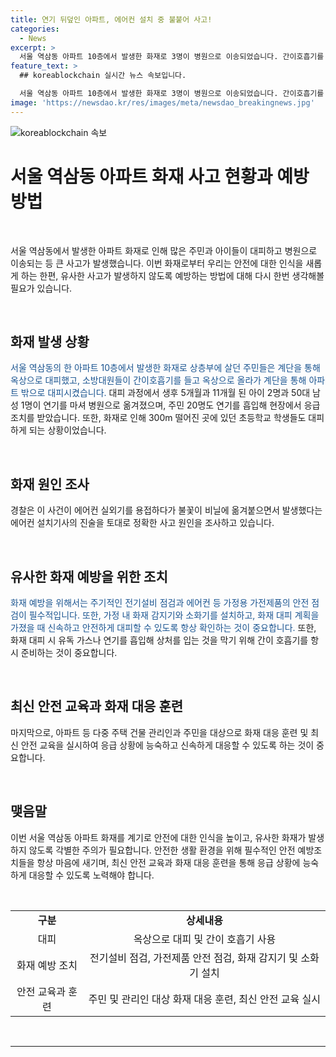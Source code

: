 ```yaml
---
title: 연기 뒤덮인 아파트, 에어컨 설치 중 불붙어 사고!
categories:
  - News
excerpt: >
  서울 역삼동 아파트 10층에서 발생한 화재로 3명이 병원으로 이송되었습니다. 간이호흡기를 이용해 주민들을 대피시킨 소방대원들의 노력으로 인명피해는 최소화되었습니다. 경찰은 에어컨 설치 작업 중 불이 난 것으로 추정되나 정확한 화재 원인은 조사 중입니다. 주변 초등학교 학생들도 안전을 위해 대피했습니다.
feature_text: >
  ## koreablockchain 실시간 뉴스 속보입니다.

  서울 역삼동 아파트 10층에서 발생한 화재로 3명이 병원으로 이송되었습니다. 간이호흡기를 이용해 주민들을 대피시킨 소방대원들의 노력으로 인명피해는 최소화되었습니다. 경찰은 에어컨 설치 작업 중 불이 난 것으로 추정되나 정확한 화재 원인은 조사 중입니다. 주변 초등학교 학생들도 안전을 위해 대피했습니다.
image: 'https://newsdao.kr/res/images/meta/newsdao_breakingnews.jpg'
---
```


<p><img src="https://newsdao.kr/res/images/meta/newsdao_breakingnews.jpg" alt="koreablockchain 속보" /></p>

<h1 data-ke-size="size32">서울 역삼동 아파트 화재 사고 현황과 예방 방법</h1>

<p data-ke-size="size16">&nbsp;</p>

<p data-ke-size="size16">서울 역삼동에서 발생한 아파트 화재로 인해 많은 주민과 아이들이 대피하고 병원으로 이송되는 등 큰 사고가 발생했습니다. 이번 화재로부터 우리는 안전에 대한 인식을 새롭게 하는 한편, 유사한 사고가 발생하지 않도록 예방하는 방법에 대해 다시 한번 생각해볼 필요가 있습니다.</p>

<p data-ke-size="size16">&nbsp;</p>

<h2 data-ke-size="size26">화재 발생 상황</h2>

<p data-ke-size="size16"><span style="color: #1a5490;">서울 역삼동의 한 아파트 10층에서 발생한 화재로 상층부에 살던 주민들은 계단을 통해 옥상으로 대피했고, 소방대원들이 간이호흡기를 들고 옥상으로 올라가 계단을 통해 아파트 밖으로 대피시켰습니다.</span> 대피 과정에서 생후 5개월과 11개월 된 아이 2명과 50대 남성 1명이 연기를 마셔 병원으로 옮겨졌으며, 주민 20명도 연기를 흡입해 현장에서 응급 조치를 받았습니다. 또한, 화재로 인해 300m 떨어진 곳에 있던 초등학교 학생들도 대피하게 되는 상황이었습니다.</p>

<p data-ke-size="size16">&nbsp;</p>

<h2 data-ke-size="size26">화재 원인 조사</h2>

<p data-ke-size="size16">경찰은 이 사건이 에어컨 실외기를 용접하다가 불꽃이 비닐에 옮겨붙으면서 발생했다는 에어컨 설치기사의 진술을 토대로 정확한 사고 원인을 조사하고 있습니다.</p>

<p data-ke-size="size16">&nbsp;</p>

<h2 data-ke-size="size26">유사한 화재 예방을 위한 조치</h2>

<p data-ke-size="size16"><span style="color: #1a5490;">화재 예방을 위해서는 주기적인 전기설비 점검과 에어컨 등 가정용 가전제품의 안전 점검이 필수적입니다. 또한, 가정 내 화재 감지기와 소화기를 설치하고, 화재 대피 계획을 가졌을 때 신속하고 안전하게 대피할 수 있도록 항상 확인하는 것이 중요합니다.</span> 또한, 화재 대피 시 유독 가스나 연기를 흡입해 상처를 입는 것을 막기 위해 간이 호흡기를 항시 준비하는 것이 중요합니다.</p>

<p data-ke-size="size16">&nbsp;</p>

<h2 data-ke-size="size26">최신 안전 교육과 화재 대응 훈련</h2>

<p data-ke-size="size16">마지막으로, 아파트 등 다중 주택 건물 관리인과 주민을 대상으로 화재 대응 훈련 및 최신 안전 교육을 실시하여 응급 상황에 능숙하고 신속하게 대응할 수 있도록 하는 것이 중요합니다.</p>

<p data-ke-size="size16">&nbsp;</p>

<h2 data-ke-size="size26">맺음말</h2>

<p data-ke-size="size16">이번 서울 역삼동 아파트 화재를 계기로 안전에 대한 인식을 높이고, 유사한 화재가 발생하지 않도록 각별한 주의가 필요합니다. 안전한 생활 환경을 위해 필수적인 안전 예방조치들을 항상 마음에 새기며, 최신 안전 교육과 화재 대응 훈련을 통해 응급 상황에 능숙하게 대응할 수 있도록 노력해야 합니다.</p>

<p data-ke-size="size16">&nbsp;</p>

<table>
<tbody>
<tr>
<td style="text-align: center;"><b>구분</b></td>
<td style="text-align: center;"><b>상세내용</b></td>
</tr>
<tr>
<td style="text-align: center;">대피</td>
<td style="text-align: center;">옥상으로 대피 및 간이 호흡기 사용</td>
</tr>
<tr>
<td style="text-align: center;">화재 예방 조치</td>
<td style="text-align: center;">전기설비 점검, 가전제품 안전 점검, 화재 감지기 및 소화기 설치</td>
</tr>
<tr>
<td style="text-align: center;">안전 교육과 훈련</td>
<td style="text-align: center;">주민 및 관리인 대상 화재 대응 훈련, 최신 안전 교육 실시</td>
</tr>
</tbody>
</table>

<p data-ke-size="size16">&nbsp;</p>

<hr>

<p data-ke-size="size16">&nbsp;</p>

<p data-ke-size="size16">&nbsp;</p>

